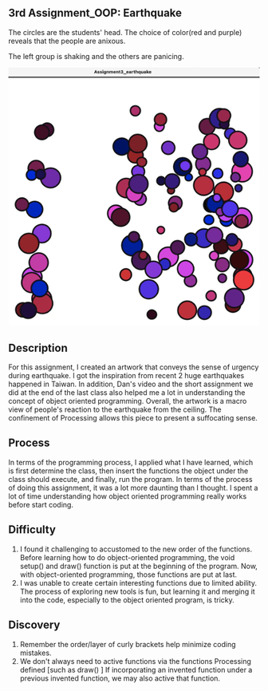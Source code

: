 ## 3rd Assignment_OOP: Earthquake

The circles are the students' head. The choice of color(red and purple) reveals that the people are anixous.

The left group is shaking and the others are panicing. 

![](earthquake.gif)

## Description

For this assignment, I created an artwork that conveys the sense of urgency during earthquake. I got the inspiration from recent 2 huge earthquakes happened in Taiwan. In addition, Dan's video and the short assignment we did at the end of the last class also helped me a lot in understanding the concept of object oriented programming. Overall, the artwork is a macro view of people's reaction to the earthquake from the ceiling. The confinement of Processing allows this piece to present a suffocating sense. 

## Process

In terms of the programming process, I applied what I have learned, which is first determine the class, then insert the functions the object under the class should execute, and finally, run the program. 
In terms of the process of doing this assignment, it was a lot more daunting than I thought. I spent a lot of time understanding how object oriented programming really works before start coding. 


## Difficulty 

1. I found it challenging to accustomed to the new order of the functions. Before learning how to do object-oriented programming, the void setup() and draw() function is put at the beginning of the program. Now, with object-oriented programming, those functions are put at last.  
2. I was unable to create certain interesting functions due to limited ability. The process of exploring new tools is fun, but learning it and merging it into the code, especially to the object oriented program, is tricky. 

## Discovery 
1. Remember the order/layer of curly brackets help minimize coding mistakes. 
2. We don't always need to active functions via the functions Processing defined [such as draw() ] If incorporating an invented function under a previous invented function, we may also active that function.

